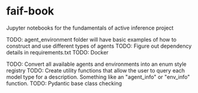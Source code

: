 # faif-book
Jupyter notebooks for the fundamentals of active inference project

TODO: agent_environment folder will have basic examples of how to construct and use different types of agents
TODO: Figure out dependency details in requirements.txt
TODO: Docker

TODO: Convert all available agents and environments into an enum style registry
TODO: Create utility functions that allow the user to query each model type for a description. Something like an "agent_info" or "env_info" function.
TODO: Pydantic base class checking
